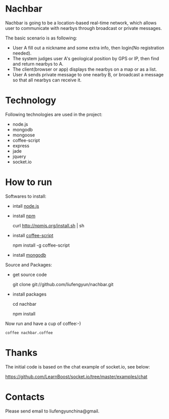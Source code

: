# Nachbar
  Nachbar is going to be a location-based real-time network, which allows user to communicate with nearbys through broadcast or private messages.

  The basic scenario is as following:

  - User A fill out a nickname and some extra info, then login(No registration needed).
  - The system judges user A's geological position by GPS or IP, then find and return nearbys to A.
  - The client(browser or app) displays the nearbys on a map or as a list.
  - User A sends private message to one nearby B, or broadcast a message so that all nearbys can receive it.

# Technology

  Following technologies are used in the project:

  - node.js
  - mongodb
  - mongoose
  - coffee-script
  - express
  - jade
  - jquery
  - socket.io

# How to run

  Softwares to install:  

  * intall [node.js](http://nodejs.org/)
  * install [npm](http://npmjs.org/)

    curl http://npmjs.org/install.sh | sh

  * install [coffee-script](http://jashkenas.github.com/coffee-script/)

    npm install -g coffee-script

  * install [mongodb](http://www.mongodb.org/)

  Source and Packages:

  * get source code

    git clone git://github.com/liufengyun/nachbar.git

  * install packages

    cd nachbar

    npm install

  Now run and have a cup of coffee:-)

    coffee nachbar.coffee
  
# Thanks

  The initial code is based on the chat example of socket.io, see below:

  https://github.com/LearnBoost/socket.io/tree/master/examples/chat

# Contacts

  Please send email to liufengyunchina@gmail.
